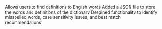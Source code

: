 Allows users to find definitions to English words
Added a JSON file to store the words and definitions of the dictionary
Desgined functionality to identify misspelled words, case sensitivity issues, and best match recommendations
